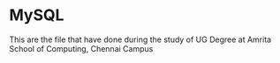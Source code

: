 # MySQL
This are the file that have done during the study of UG Degree at Amrita School of Computing, Chennai Campus

